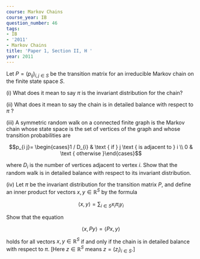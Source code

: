 ```yaml
---
course: Markov Chains
course_year: IB
question_number: 46
tags:
- IB
- '2011'
- Markov Chains
title: 'Paper 1, Section II, H '
year: 2011
---
```




Let $P=\left(p_{i j}\right)_{i, j \in S}$ be the transition matrix for an irreducible Markov chain on the finite state space $S$.

(i) What does it mean to say $\pi$ is the invariant distribution for the chain?

(ii) What does it mean to say the chain is in detailed balance with respect to $\pi$ ?

(iii) A symmetric random walk on a connected finite graph is the Markov chain whose state space is the set of vertices of the graph and whose transition probabilities are

$$p_{i j}= \begin{cases}1 / D_{i} & \text { if } j \text { is adjacent to } i \\ 0 & \text { otherwise }\end{cases}$$

where $D_{i}$ is the number of vertices adjacent to vertex $i$. Show that the random walk is in detailed balance with respect to its invariant distribution.

(iv) Let $\pi$ be the invariant distribution for the transition matrix $P$, and define an inner product for vectors $x, y \in \mathbb{R}^{S}$ by the formula

$$\langle x, y\rangle=\sum_{i \in S} x_{i} \pi_{i} y_{i}$$

Show that the equation

$$\langle x, P y\rangle=\langle P x, y\rangle$$

holds for all vectors $x, y \in \mathbb{R}^{S}$ if and only if the chain is in detailed balance with respect to $\pi$. [Here $z \in \mathbb{R}^{S}$ means $z=\left(z_{i}\right)_{i \in S}$.]